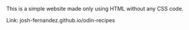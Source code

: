 This is a simple website made only using HTML without any CSS code.

Link: josh-fernandez.github.io/odin-recipes
